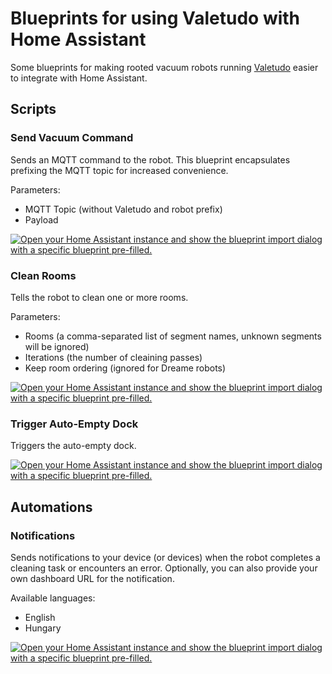 # Blueprints for using Valetudo with Home Assistant

Some blueprints for making rooted vacuum robots running [Valetudo](https://valetudo.cloud/) easier to integrate with Home Assistant.

## Scripts

### Send Vacuum Command

Sends an MQTT command to the robot. This blueprint encapsulates prefixing the MQTT topic
for increased convenience.

Parameters:
*   MQTT Topic (without Valetudo and robot prefix)
*   Payload

[![Open your Home Assistant instance and show the blueprint import dialog with a specific blueprint pre-filled.](https://my.home-assistant.io/badges/blueprint_import.svg)](https://my.home-assistant.io/redirect/blueprint_import/?blueprint_url=https%3A%2F%2Fgithub.com%2Fmundschenk-at%2Fha-valetudo-blueprints%2Fblob%2Fmain%2Fyaml%2Fscript%2Fvaletudo-send-vacuum-command.yaml)

### Clean Rooms

Tells the robot to clean one or more rooms.

Parameters:
*   Rooms (a comma-separated list of segment names, unknown segments will be ignored)
*   Iterations (the number of cleaining passes)
*   Keep room ordering (ignored for Dreame robots)

[![Open your Home Assistant instance and show the blueprint import dialog with a specific blueprint pre-filled.](https://my.home-assistant.io/badges/blueprint_import.svg)](https://my.home-assistant.io/redirect/blueprint_import/?blueprint_url=https%3A%2F%2Fgithub.com%2Fmundschenk-at%2Fha-valetudo-blueprints%2Fblob%2Fmain%2Fyaml%2Fscript%2Fvaletudo-clean-rooms.yaml)

### Trigger Auto-Empty Dock

Triggers the auto-empty dock.

[![Open your Home Assistant instance and show the blueprint import dialog with a specific blueprint pre-filled.](https://my.home-assistant.io/badges/blueprint_import.svg)](https://my.home-assistant.io/redirect/blueprint_import/?blueprint_url=https%3A%2F%2Fgithub.com%2Fmundschenk-at%2Fha-valetudo-blueprints%2Fblob%2Fmain%2Fyaml%2Fscript%2Fvaletudo-trigger-auto-empty-dock.yaml)

## Automations

### Notifications

Sends notifications to your device (or devices) when the robot completes a cleaning task or encounters an error. Optionally, you can also provide your own dashboard URL for the notification.

Available languages:
*   English
*   Hungary

[![Open your Home Assistant instance and show the blueprint import dialog with a specific blueprint pre-filled.](https://my.home-assistant.io/badges/blueprint_import.svg)](https://my.home-assistant.io/redirect/blueprint_import/?blueprint_url=https%3A%2F%2Fgithub.com%2Fmundschenk-at%2Fha-valetudo-blueprints%2Fblob%2Fmain%2Fyaml%2Fautomation%2Fvaletudo-notifications.yaml)
